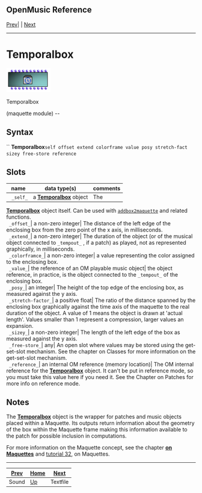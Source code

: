 OpenMusic Reference  
---  
[Prev](sound)| | [Next](textfile)  
  
* * *

# Temporalbox

![](figures/classes/temporalbox.png)

  
  
Temporalbox  
  
(maquette module) \--  

## Syntax

`` **Temporalbox**` self offset extend colorframe value posy stretch-fact
sizey free-store reference `

## Slots

name| data type(s)| comments  
---|---|---  
` _self_`|  a [**Temporalbox**](temporalbox) object| The
[**Temporalbox**](temporalbox) object itself. Can be used with
[`addbox2maquette`](addbox2maquette) and related functions.  
` _offset_`|  a non-zero integer| The distance of the left edge of the
enclosing box from the zero point of the x axis, in milliseconds.  
` _extend_`|  a non-zero integer| The duration of the object (or of the
musical object connected to `_tempout_` , if a patch) as played, not as
represented graphically, in milliseconds.  
` _colorframce_`|  a non-zero integer| a value representing the color assigned
to the enclosing box.  
` _value_`|  the reference of an OM playable music object| the object
reference, in practice, is the object connected to the `_tempout_` of the
enclosing box.  
` _posy_`|  an integer| The height of the top edge of the enclosing box, as
measured against the y axis.  
` _stretch-factor_`|  a positive float| The ratio of the distance spanned by
the enclosing box graphically against the time axis of the maquette to the
real duration of the object. A value of 1 means the object is drawn at 'actual
length'. Values smaller than 1 represent a compression, larger values an
expansion.  
` _sizey_`|  a non-zero integer| The length of the left edge of the box as
measured against the y axis.  
` _free-store_`|  any| An open slot where values may be stored using the get-
set-slot mechanism. See the chapter on Classes for more information on the
get-set-slot mechanism.  
` _reference_`|  an internal OM reference (memory location)| The OM internal
reference for the [**Temporalbox**](temporalbox) object. It can't be put
in reference mode, so you must take this value here if you need it. See the
Chapter on Patches for more info on reference mode.  
  
## Notes

The [**Temporalbox**](temporalbox) object is the wrapper for patches and
music objects placed within a Maquette. Its outputs return information about
the geometry of the box within the Maquette frame making this information
available to the patch for possible inclusion in computations.

For more information on the Maquette concept, see the chapter [**on
Maquettes**](concepts.maquettes) and [tutorial 32](tut.gen.32), on
Maquettes.

* * *

[Prev](sound)| [Home](index)| [Next](textfile)  
---|---|---  
Sound| [Up](classref.main)| Textfile

